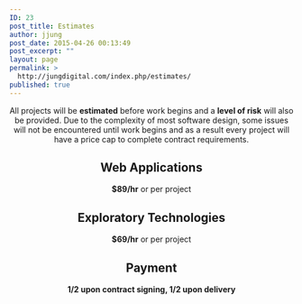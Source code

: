 ```yaml
---
ID: 23
post_title: Estimates
author: jjung
post_date: 2015-04-26 00:13:49
post_excerpt: ""
layout: page
permalink: >
  http://jungdigital.com/index.php/estimates/
published: true
---
```

<p style="text-align: center;">All projects will be <strong>estimated</strong> before work begins and a <strong>level of risk</strong> will also be provided. Due to the complexity of most software design, some issues will not be encountered until work begins and as a result every project will have a price cap to complete contract requirements.</p>

<h2 style="text-align: center;">Web Applications</h2>
<p style="text-align: center;"><strong>$89/hr</strong> or per project</p>

<h2 style="text-align: center;">Exploratory Technologies</h2>
<p style="text-align: center;"><strong>$69/hr</strong> or per project</p>

<h2 style="text-align: center;">Payment</h2>
<p style="text-align: center;"><strong>1/2 upon contract signing, 1/2 upon delivery</strong></p>